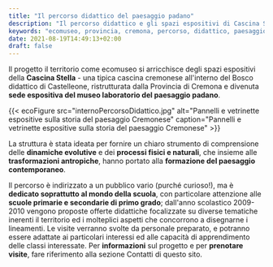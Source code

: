 ```yaml
---
title: "Il percorso didattico del paesaggio padano"
description: "Il percorso didattico e gli spazi espositivi di Cascina Stella, sede espositiva del museo laboratorio del paesaggio padano"
keywords: "ecomuseo, provincia, cremona, percorso, didattico, paesaggio, padano, cascina, stella, museo"
date: 2021-08-19T14:49:13+02:00
draft: false
---
```

Il progetto il territorio come ecomuseo si arricchisce degli spazi espositivi della **Cascina Stella** - una tipica cascina cremonese all'interno del Bosco didattico di Castelleone, ristrutturata dalla Provincia di Cremona e divenuta **sede espositiva del museo laboratorio del paesaggio padano**.

{{< ecoFigure src="internoPercorsoDidattico.jpg" alt="Pannelli e vetrinette espositive sulla storia del paesaggio Cremonese" caption="Pannelli e vetrinette espositive sulla storia del paesaggio Cremonese" >}}

La struttura è stata ideata per fornire un chiaro strumento di comprensione delle **dinamiche evolutive** e dei **processi fisici e naturali**, che insieme alle **trasformazioni antropiche**, hanno portato alla **formazione del paesaggio contemporaneo**.

Il percorso è indirizzato a un pubblico vario (purché curioso!), ma è **dedicato soprattutto al mondo della scuola**, con particolare attenzione alle **scuole primarie e secondarie di primo grado**; dall'anno scolastico 2009-2010 vengono proposte offerte didattiche focalizzate su diverse tematiche inerenti il territorio ed i molteplici aspetti che concorrono a disegnarne i lineamenti.
Le visite verranno svolte da personale preparato, e potranno essere adattate ai particolari interessi ed alle capacità di apprendimento delle classi interessate.
Per **informazioni** sul progetto e per **prenotare visite**, fare riferimento alla sezione Contatti di questo sito.

